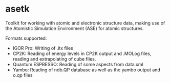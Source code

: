 asetk
=====

Toolkit for working with atomic and electronic structure data,
making use of the Atomistic Simulation Environment (ASE) for
atomic structures.

Formats supported:

 * IGOR Pro: Writing of .itx files
 * CP2K: Reading of energy levels in CP2K output and .MOLog files,
         reading and extrapolating of cube files.
 * Quantum ESPRESSO: Reading of some aspects from data.xml
 * Yambo: Reading of ndb.QP database as well as the yambo output and o.qp files
